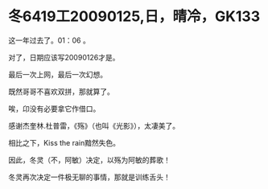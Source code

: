 # 冬6419工20090125,日，晴冷，GK133

这一年过去了。01：06 。

对了，日期应该写20090126才是。

最后一次上网，最后一次幻想。

既然哥哥不喜欢双拼，那就算了。

唉，卬没有必要拿它作借口。

感谢杰奎林.杜普雷，《殇》（也叫《光影》），太凄美了。

相比之下，Kiss the rain黯然失色。

因此，冬灵（不，阿敏）决定，以殇为阿敏的葬歌！

冬灵再次决定一件极无聊的事情，那就是训练舌头！
